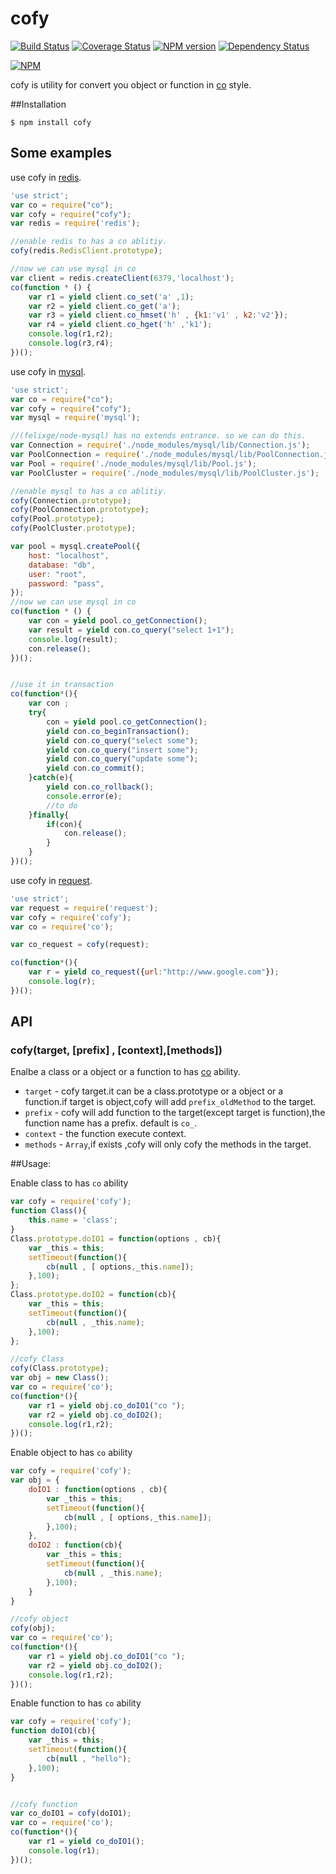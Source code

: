 cofy
====
[![Build Status](https://travis-ci.org/RocksonZeta/cofy.svg?branch=master)](https://travis-ci.org/RocksonZeta/cofy)
[![Coverage Status](https://coveralls.io/repos/RocksonZeta/cofy/badge.png?branch=master)](https://coveralls.io/r/RocksonZeta/cofy?branch=master)
[![NPM version](https://badge.fury.io/js/cofy.svg)](http://badge.fury.io/js/cofy)
[![Dependency Status](https://david-dm.org/RocksonZeta/cofy.svg)](https://david-dm.org/RocksonZeta/cofy)

[![NPM](https://nodei.co/npm/cofy.png?downloads=true&stars=true)](https://nodei.co/npm/cofy)

cofy is utility for convert you object or function in [co](https://github.com/visionmedia/co) style.

##Installation
```
$ npm install cofy
```

## Some examples
use cofy in [redis](https://github.com/mranney/node_redis).
```javascript
'use strict';
var co = require("co");
var cofy = require("cofy");
var redis = require('redis');

//enable redis to has a co ablitiy.
cofy(redis.RedisClient.prototype);

//now we can use mysql in co 
var client = redis.createClient(6379,'localhost');
co(function * () {
	var r1 = yield client.co_set('a' ,1);
	var r2 = yield client.co_get('a');
	var r3 = yield client.co_hmset('h' , {k1:'v1' , k2:'v2'});
	var r4 = yield client.co_hget('h' ,'k1');
	console.log(r1,r2);
	console.log(r3,r4);
})();
```

use cofy in [mysql](https://github.com/felixge/node-mysql).
```javascript
'use strict';
var co = require("co");
var cofy = require("cofy");
var mysql = require('mysql');

//(felixge/node-mysql) has no extends entrance. so we can do this.
var Connection = require('./node_modules/mysql/lib/Connection.js');
var PoolConnection = require('./node_modules/mysql/lib/PoolConnection.js');
var Pool = require('./node_modules/mysql/lib/Pool.js');
var PoolCluster = require('./node_modules/mysql/lib/PoolCluster.js');

//enable mysql to has a co ablitiy.
cofy(Connection.prototype);
cofy(PoolConnection.prototype);
cofy(Pool.prototype);
cofy(PoolCluster.prototype);

var pool = mysql.createPool({
	host: "localhost",
    database: "db",
    user: "root",
    password: "pass",
});
//now we can use mysql in co 
co(function * () {
	var con = yield pool.co_getConnection();
	var result = yield con.co_query("select 1+1");
	console.log(result);
	con.release();
})();


//use it in transaction
co(function*(){
	var con ;
	try{
		con = yield pool.co_getConnection();
		yield con.co_beginTransaction();
		yield con.co_query("select some");
		yield con.co_query("insert some");
		yield con.co_query("update some");
		yield con.co_commit();
	}catch(e){
		yield con.co_rollback();
		console.error(e);
		//to do 
	}finally{
		if(con){
			con.release();
		}
	}
})();
```

use cofy in [request](https://github.com/mikeal/request).
```javascript
'use strict';
var request = require('request');
var cofy = require('cofy');
var co = require('co');

var co_request = cofy(request);

co(function*(){
	var r = yield co_request({url:"http://www.google.com"});
	console.log(r);
})();
```

## API

### cofy(target, [prefix] , [context],[methods])

Enalbe a class or a object or a function to has [co](https://github.com/visionmedia/co) ability.
- `target` - cofy target.it can be a class.prototype or a object or a function.if target is object,cofy will add `prefix_oldMethod` to the target.
- `prefix` - cofy will add function to the target(except target is function),the function name has a prefix. default is `co_`.
- `context` - the function execute context.
- `methods` - `Array`,if exists ,cofy will only cofy the methods in the target.


##Usage:

Enable class to has `co` ability
```javascript
var cofy = require('cofy');
function Class(){
	this.name = 'class';
}
Class.prototype.doIO1 = function(options , cb){
	var _this = this;
	setTimeout(function(){
		cb(null , [ options,_this.name]);
	},100);
};
Class.prototype.doIO2 = function(cb){
	var _this = this;
	setTimeout(function(){
		cb(null , _this.name);
	},100);
};

//cofy Class
cofy(Class.prototype);
var obj = new Class();
var co = require('co');
co(function*(){
	var r1 = yield obj.co_doIO1("co ");
	var r2 = yield obj.co_doIO2();
	console.log(r1,r2);
})();

```

Enable object to has `co` ability
```javascript
var cofy = require('cofy');
var obj = {
	doIO1 : function(options , cb){
		var _this = this;
		setTimeout(function(){
			cb(null , [ options,_this.name]);
		},100);
	},
	doIO2 : function(cb){
		var _this = this;
		setTimeout(function(){
			cb(null , _this.name);
		},100);
	}
}

//cofy object
cofy(obj);
var co = require('co');
co(function*(){
	var r1 = yield obj.co_doIO1("co ");
	var r2 = yield obj.co_doIO2();
	console.log(r1,r2);
})();

```

Enable function to has `co` ability
```javascript
var cofy = require('cofy');
function doIO1(cb){
	var _this = this;
	setTimeout(function(){
		cb(null , "hello");
	},100);
}


//cofy function
var co_doIO1 = cofy(doIO1);
var co = require('co');
co(function*(){
	var r1 = yield co_doIO1();
	console.log(r1);
})();

```